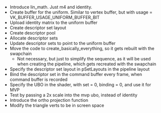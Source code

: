 - Introduce lin_math. Just m4 and identity.
- Create buffer for the uniform. Similar to vertex buffer, but with usage = VK_BUFFER_USAGE_UNIFORM_BUFFER_BIT
- Upload identity matrix to the uniform buffer
- Create descriptor set layout
- Create descriptor pool
- Allocate descriptor sets
- Update descriptor sets to point to the uniform buffer
- Move the code to create_basically_everything, so it gets rebuilt with the swapchain
    - Not necessary, but just to simplify the sequence, as it will be used when creating the pipeline, which gets recreated with the swapchain
- Specify the descriptor set layout in pSetLayouts in the pipeline layout
- Bind the descriptor set in the command buffer every frame, when command buffer is recorded
- Specify the UBO in the shader, with set = 0, binding = 0, and use it for MVP
- Test by passing a 2x scale into the mvp ubo, instead of identity
- Introduce the ortho projection function
- Modify the triangle verts to be in screen space

